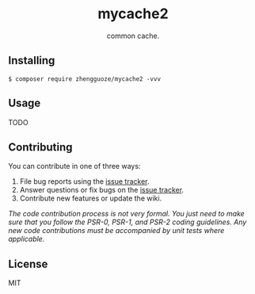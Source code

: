 <h1 align="center"> mycache2 </h1>

<p align="center"> common cache.</p>


## Installing

```shell
$ composer require zhengguoze/mycache2 -vvv
```

## Usage

TODO

## Contributing

You can contribute in one of three ways:

1. File bug reports using the [issue tracker](https://github.com/zhengguoze/mycache2/issues).
2. Answer questions or fix bugs on the [issue tracker](https://github.com/zhengguoze/mycache2/issues).
3. Contribute new features or update the wiki.

_The code contribution process is not very formal. You just need to make sure that you follow the PSR-0, PSR-1, and PSR-2 coding guidelines. Any new code contributions must be accompanied by unit tests where applicable._

## License

MIT